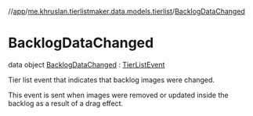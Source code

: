 //[app](../../../index.md)/[me.khruslan.tierlistmaker.data.models.tierlist](../index.md)/[BacklogDataChanged](index.md)

# BacklogDataChanged

data object [BacklogDataChanged](index.md) : [TierListEvent](../-tier-list-event/index.md)

Tier list event that indicates that backlog images were changed.

This event is sent when images were removed or updated inside the backlog as a result of a drag effect.
